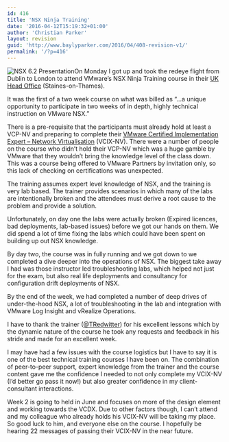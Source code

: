 ```yaml
---
id: 416
title: 'NSX Ninja Training'
date: '2016-04-12T15:19:32+01:00'
author: 'Christian Parker'
layout: revision
guid: 'http://www.baylyparker.com/2016/04/408-revision-v1/'
permalink: '/?p=416'
---
```


![NSX 6.2 Presentation](https://i0.wp.com/www.baylyparker.com/wp-content/uploads/2016/04/nsx62.jpg?resize=300%2C225)On Monday I got up and took the redeye flight from Dublin to London to attend VMware’s NSX Ninja Training course in their [UK Head Office](http://www.vmware.com/uk/company/office_locations/office_uk) (Staines-on-Thames).

It was the first of a two week course on what was billed as “…a unique opportunity to participate in two weeks of in depth, highly technical instruction on VMware NSX.”

There is a pre-requisite that the participants must already hold at least a VCP-NV and preparing to complete their [VMware Certified Implementation Expert – Network Virtualisation](https://mylearn.vmware.com/mgrReg/plan.cfm?plan=52165&ui=www_cert) (VCIX-NV). There were a number of people on the course who didn’t hold their VCP-NV which was a huge gamble by VMware that they wouldn’t bring the knowledge level of the class down. This was a course being offered to VMware Partners by invitation only, so this lack of checking on certifications was unexpected.

The training assumes expert level knowledge of NSX, and the training is very lab based. The trainer provides scenarios in which many of the labs are intentionally broken and the attendees must derive a root cause to the problem and provide a solution.

Unfortunately, on day one the labs were actually broken (Expired licences, bad deployments, lab-based issues) before we got our hands on them. We did spend a lot of time fixing the labs which could have been spent on building up out NSX knowledge.

By day two, the course was in fully running and we got down to we completed a dive deeper into the operations of NSX. The biggest take away I had was those instructor led troubleshooting labs, which helped not just for the exam, but also real life deployments and consultancy for configuration drift deployments of NSX.

By the end of the week, we had completed a number of deep drives of under-the-hood NSX, a lot of troubleshooting in the lab and integration with VMware Log Insight and vRealize Operations.

I have to thank the trainer ([@TRedwitter](http://twitter.com/Tredwitter)) for his excellent lessons which by the dynamic nature of the course he took any requests and feedback in his stride and made for an excellent week.

I may have had a few issues with the course logistics but I have to say it is one of the best technical training courses I have been on. The combination of peer-to-peer support, expert knowledge from the trainer and the course content gave me the confidence I needed to not only complete my VCIX-NV (I’d better go pass it now!) but also greater confidence in my client-consultant interactions.

Week 2 is going to held in June and focuses on more of the design element and working towards the VCDX. Due to other factors though, I can’t attend and my colleague who already holds his VCIX-NV will be taking my place. So good luck to him, and everyone else on the course. I hopefully be hearing 22 messages of passing their VCIX-NV in the near future.